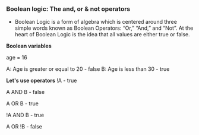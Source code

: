 ### Boolean logic: The and, or & not operators

- Boolean Logic is a form of algebra which is centered around three simple words known as Boolean Operators: “Or,” “And,” and “Not”. At the heart of Boolean Logic is the idea that all values are either true or false.

**Boolean variables**

age = 16

A: Age is greater or equal to 20 - false
B: Age is less than 30 - true

**Let's use operators**
!A  - true

A AND B - false

A OR B - true

!A AND B - true

A OR !B - false